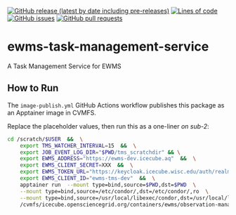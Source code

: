 <!--- Top of README Badges (automated) --->
[![GitHub release (latest by date including pre-releases)](https://img.shields.io/github/v/release/Observation-Management-Service/ewms-task-management-service?include_prereleases)](https://github.com/Observation-Management-Service/ewms-task-management-service/) [![Lines of code](https://img.shields.io/tokei/lines/github/Observation-Management-Service/ewms-task-management-service)](https://github.com/Observation-Management-Service/ewms-task-management-service/) [![GitHub issues](https://img.shields.io/github/issues/Observation-Management-Service/ewms-task-management-service)](https://github.com/Observation-Management-Service/ewms-task-management-service/issues?q=is%3Aissue+sort%3Aupdated-desc+is%3Aopen) [![GitHub pull requests](https://img.shields.io/github/issues-pr/Observation-Management-Service/ewms-task-management-service)](https://github.com/Observation-Management-Service/ewms-task-management-service/pulls?q=is%3Apr+sort%3Aupdated-desc+is%3Aopen)
<!--- End of README Badges (automated) --->

# ewms-task-management-service

A Task Management Service for EWMS

## How to Run

The `image-publish.yml` GitHub Actions workflow publishes this package as an Apptainer image in CVMFS.

Replace the placeholder values, then run this as a one-liner _on sub-2_:

```bash
cd /scratch/$USER  &&  \
    export TMS_WATCHER_INTERVAL=15  &&  \
    export JOB_EVENT_LOG_DIR="$PWD/tms_scratchdir" && \
    export EWMS_ADDRESS="https://ewms-dev.icecube.aq"  &&  \
    export EWMS_CLIENT_SECRET=XXX  &&  \
    export EWMS_TOKEN_URL="https://keycloak.icecube.wisc.edu/auth/realms/IceCube"  &&  \
    export EWMS_CLIENT_ID="ewms-tms-dev"  &&  \
    apptainer run  --mount type=bind,source=$PWD,dst=$PWD  \
    --mount type=bind,source=/etc/condor/,dst=/etc/condor/,ro  \
    --mount type=bind,source=/usr/local/libexec/condor,dst=/usr/local/libexec/condor,ro   \
    /cvmfs/icecube.opensciencegrid.org/containers/ewms/observation-management-service/ewms-task-management-service\:A.B.C
```
